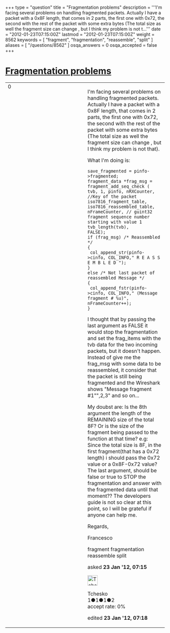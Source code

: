 +++
type = "question"
title = "Fragmentation problems"
description = '''I&#x27;m facing several problems on handling fragmented packets. Actually I have a packet with a 0x8F length, that comes in 2 parts, the first one with 0x72, the second with the rest of the packet with some extra bytes (The total size as well the fragment size can change , but I think my problem is not t...'''
date = "2012-01-23T07:15:00Z"
lastmod = "2012-01-23T07:15:00Z"
weight = 8562
keywords = [ "fragment", "fragmentation", "reassemble", "split" ]
aliases = [ "/questions/8562" ]
osqa_answers = 0
osqa_accepted = false
+++

<div class="headNormal">

# [Fragmentation problems](/questions/8562/fragmentation-problems)

</div>

<div id="main-body">

<div id="askform">

<table id="question-table" style="width:100%;"><colgroup><col style="width: 50%" /><col style="width: 50%" /></colgroup><tbody><tr class="odd"><td style="width: 30px; vertical-align: top"><div class="vote-buttons"><span id="post-8562-upvote" class="ajax-command post-vote up" rel="nofollow" title="I like this post (click again to cancel)"> </span><div id="post-8562-score" class="post-score" title="current number of votes">0</div><span id="post-8562-downvote" class="ajax-command post-vote down" rel="nofollow" title="I dont like this post (click again to cancel)"> </span> <span id="favorite-mark" class="ajax-command favorite-mark" rel="nofollow" title="mark/unmark this question as favorite (click again to cancel)"> </span><div id="favorite-count" class="favorite-count"></div></div></td><td><div id="item-right"><div class="question-body"><p>I'm facing several problems on handling fragmented packets. Actually I have a packet with a 0x8F length, that comes in 2 parts, the first one with 0x72, the second with the rest of the packet with some extra bytes (The total size as well the fragment size can change , but I think my problem is not that).</p><p>What I'm doing is:</p><pre><code>save_fragmented = pinfo-&gt;fragmented;
fragment_data *frag_msg = fragment_add_seq_check ( tvb, 1, pinfo, nRXCounter, //Key of the packet
iso7816_fragment_table, 
iso7816_reassembled_table,
nFrameCounter, // guint32 fragment sequence number starting with value 1
tvb_length(tvb),
FALSE);
if (frag_msg) /* Reassembled */
{ 
 col_append_str(pinfo-&gt;cinfo, COL_INFO,&quot; R E A S S E M B L E D &quot;);
}
else /* Not last packet of reassembled Message */
{
 col_append_fstr(pinfo-&gt;cinfo, COL_INFO,&quot; (Message fragment # %u)&quot;, nFrameCounter++);
}</code></pre><p>I thought that by passing the last argument as FALSE it would stop the fragmentation and set the frag_items with the tvb data for the two incoming packets, but it doesn't happen. Instead of give me the frag_msg with some data to be reassembled, it consider that the packet is still being fragmented and the Wireshark shows "Message fragment #1"",2,3" and so on...</p><p>My doubst are: Is the 8th argument the length of the REMAINING size of the total 8F? Or is the size of the fragment being passed to the function at that time? e.g: Since the total size is 8F, in the first fragment(that has a 0x72 length) i should pass the 0x72 value or a 0x8F-0x72 value? The last argument, should be false or true to STOP the fragmentation and answer with the fragmented data until that moment?? The developers guide is not so clear at this point, so I will be grateful if anyone can help me.</p><p>Regards,</p><p>Francesco</p></div><div id="question-tags" class="tags-container tags"><span class="post-tag tag-link-fragment" rel="tag" title="see questions tagged &#39;fragment&#39;">fragment</span> <span class="post-tag tag-link-fragmentation" rel="tag" title="see questions tagged &#39;fragmentation&#39;">fragmentation</span> <span class="post-tag tag-link-reassemble" rel="tag" title="see questions tagged &#39;reassemble&#39;">reassemble</span> <span class="post-tag tag-link-split" rel="tag" title="see questions tagged &#39;split&#39;">split</span></div><div id="question-controls" class="post-controls"></div><div class="post-update-info-container"><div class="post-update-info post-update-info-user"><p>asked <strong>23 Jan '12, 07:15</strong></p><img src="https://secure.gravatar.com/avatar/95ae97a9326bb3f819dca9d383e58cf6?s=32&amp;d=identicon&amp;r=g" class="gravatar" width="32" height="32" alt="Tchesko&#39;s gravatar image" /><p><span>Tchesko</span><br />
<span class="score" title="1 reputation points">1</span><span title="1 badges"><span class="badge1">●</span><span class="badgecount">1</span></span><span title="1 badges"><span class="silver">●</span><span class="badgecount">1</span></span><span title="2 badges"><span class="bronze">●</span><span class="badgecount">2</span></span><br />
<span class="accept_rate" title="Rate of the user&#39;s accepted answers">accept rate:</span> <span title="Tchesko has no accepted answers">0%</span></p></div><div class="post-update-info post-update-info-edited"><p><span> edited <strong>23 Jan '12, 07:18</strong> </span></p></div></div><div id="comments-container-8562" class="comments-container"></div><div id="comment-tools-8562" class="comment-tools"></div><div class="clear"></div><div id="comment-8562-form-container" class="comment-form-container"></div><div class="clear"></div></div></td></tr></tbody></table>

</div>

</div>

